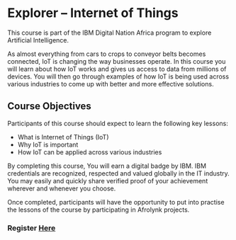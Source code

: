 # Explorer – Internet of Things

This course is part of the IBM Digital Nation Africa program to explore Artificial Intelligence.

As almost everything from cars to crops to conveyor belts becomes connected, IoT is changing the way businesses operate. In this course you will learn about how IoT works and gives us access to data from millions of devices. You will then go through examples of how IoT is being used across various industries to come up with better and more effective solutions.

## Course Objectives

Participants of this course should expect to learn the following key lessons:

* What is Internet of Things (IoT)
* Why IoT is important
* How IoT can be applied across various industries

By completing this course, You will earn a digital badge by IBM. IBM credentials are recognized, respected and valued globally in the IT industry. You may easily and quickly share verified proof of your achievement wherever and whenever you choose.

Once completed, participants will have the opportunity to put into practise the lessons of the course by participating in Afrolynk projects. 

### Register **[Here](https://factory24.org/course/ibm-digital-nation-africa/)**